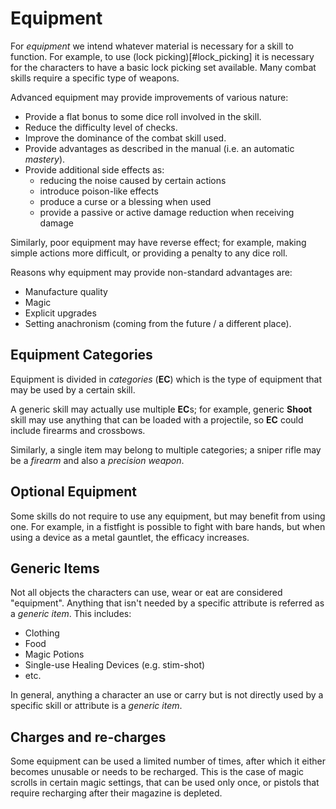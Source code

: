# Equipment

For *equipment* we intend whatever material is necessary for a skill to function.
For example, to use (lock picking)[#lock_picking] it is necessary for the characters to have a 
basic lock picking set available. Many combat skills require a specific type of weapons.

Advanced equipment may provide improvements of various nature:

* Provide a flat bonus to some dice roll involved in the skill.
* Reduce the difficulty level of checks.
* Improve the dominance of the combat skill used.
* Provide advantages as described in the manual (i.e. an automatic *mastery*).
* Provide additional side effects as:
  * reducing the noise caused by certain actions
  * introduce poison-like effects
  * produce a curse or a blessing when used
  * provide a passive or active damage reduction when receiving damage

Similarly, poor equipment may have reverse effect; for example, 
making simple actions more difficult, or providing a penalty to any dice roll.

Reasons why equipment may provide non-standard advantages are:

* Manufacture quality
* Magic
* Explicit upgrades
* Setting anachronism (coming from the future / a different place).

## Equipment Categories

Equipment is divided in *categories* (**EC**) which is the type of equipment that may be used
by a certain skill. 

A generic skill may actually use multiple **EC**s; for example, generic
**Shoot** skill may use anything that can be loaded with a projectile, so **EC** could include
firearms and crossbows.

Similarly, a single item may belong to multiple categories; a sniper rifle may be a *firearm* and
also a *precision weapon*.

## Optional Equipment

Some skills do not require to use any equipment, but may benefit from using one. For
example, in a fistfight is possible to fight with bare hands, but when using a device
as a metal gauntlet, the efficacy increases. 

## Generic Items

Not all objects the characters can use, wear or eat are considered "equipment". Anything that
isn't needed by a specific attribute is referred as a *generic item*. This includes:

* Clothing
* Food
* Magic Potions
* Single-use Healing Devices (e.g. stim-shot)
* etc.

In general, anything a character an use or carry but is not directly used by a specific skill or
attribute is a *generic item*.

## Charges and re-charges

Some equipment can be used a limited number of times, after which it either becomes unusable or
needs to be recharged. This is the case of magic scrolls in certain magic settings, that can be
used only once, or pistols that require recharging after their magazine is depleted.
